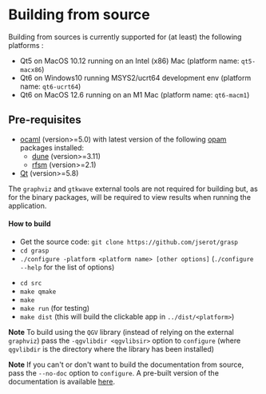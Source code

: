 # Building from source

Building from sources is currently supported for (at least) the following platforms :
- Qt5 on MacOS 10.12 running on an Intel (x86) Mac (platform name: `qt5-macx86`)
- Qt6 on Windows10 running MSYS2/ucrt64 development env (platform name: `qt6-ucrt64`)
- Qt6 on MacOS 12.6 running on an M1 Mac (platform name: `qt6-macm1`)

## Pre-requisites

* [ocaml](http://ocaml.org) (version>=5.0) with latest version of the following [opam](http://opam.ocaml.org) packages installed:
  - [dune](http://opam.ocaml.org/packages/dune) (version>=3.11)
  - [rfsm](http://opam.ocaml.org/packages/rfsm) (version>=2.1)
* [Qt](http://www.qt.io) (version>=5.8)

The `graphviz` and `gtkwave` external tools are not required for building but, as for the binary
packages, will be required to view results when running the application.

#### How to build

* Get the source code: `git clone https://github.com/jserot/grasp`
* `cd grasp`
* `./configure -platform <platform name> [other options]` (`./configure --help` for the list of options)
- `cd src`
- `make qmake`
- `make`
- `make run` (for testing)
- `make dist`  (this will build the clickable app in `../dist/<platform>`)

**Note** To build using the `QGV` library (instead of relying on the external `graphviz`) pass the
`-qgvlibdir <qgvlibsir>` option to `configure` (where `qgvlibdir` is the directory where the library has been installed)

**Note** If you can't or don't want to build the documentation from source, pass the `--no-doc` option to
`configure`. A pre-built version of the documentation is available
[here](https://github.com/jserot/grasp/blob/master/doc/using.md).
